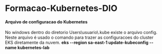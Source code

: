 # Formacao-Kubernetes-DIO

<h4>Arquivo de configuracao do Kubernetes</h4>
<p>
  No windows dentro do diretorio <emph>Users\usuario\.kube</emph> existe o arquivo config. Neste arquivo é usado o comando para trazer as configuracoes do cluster EKS diretamente da nuvem. <strong> eks --region sa-east-1 update-kubeconfig --name kubernetes-lab</strong>
</p>
<ul>
  
</ul>
